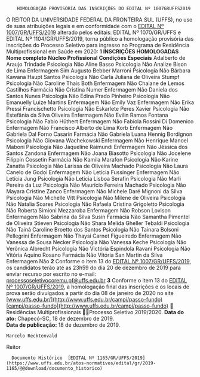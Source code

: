         HOMOLOGAÇÃO PROVISÓRIA DAS INSCRIÇÕES DO EDITAL Nº 1007GRUFFS2019  

 O REITOR DA UNIVERSIDADE FEDERAL DA FRONTEIRA SUL (UFFS), no uso de suas atribuições legais e em conformidade com o [EDITAL Nº 1007/GR/UFFS/2019](https://www.uffs.edu.br/atos-normativos/edital/gr/2019-1007) alterado pelos editais: EDITAL Nº 1070/GR/UFFS e EDITAL Nº 1104/GR/UFFS/2019, torna público a homologação provisória das inscrições do Processo Seletivo para ingresso no Programa de Residência Multiprofissional em Saúde em 2020:  **1 INSCRIÇÕES HOMOLOGADAS**     **Nome completo**   **Núcleo Profissional**   **Condições Especiais**     Adalberto de Araujo Trindade   Psicologia   Não     Aline Basso   Psicologia   Não     Analize Bison de Lima   Enfermagem   Sim     Augusto Bebber Marroni   Psicologia   Não     Bárbara Kawana Haupt Santos   Psicologia   Não     Carla Juliana de Oliveira Stumpf   Psicologia   Não     Caroline Thais Both   Enfermagem   Não     Chaiane de Lemos Castilhos   Farmácia   Não     Cristina Numer   Enfermagem   Não     Daniela dos Santos Nunes   Psicologia   Não     Edina Prado Pinheiro   Psicologia   Não     Emanuelly Luize Martins   Enfermagem   Não     Emily Vaz   Enfermagem   Não     Erika Pressi Francischetto   Psicologia   Não     Eskarlete Peres Xavier   Psicologia   Não     Estefânia da Silva Oliveira   Enfermagem   Não     Evilin Ramos Fontana   Psicologia   Não     Fabio Hüthert   Enfermagem   Não     Fabíola Rossini Di Domenico   Enfermagem   Não     Francisco Alberto de Lima Korb   Enfermagem   Não     Gabriela Dal Forno Casarin   Farmácia   Não     Gabriela Luana Hennig Bordignon   Psicologia   Não     Giovana Wachekowski   Enfermagem   Não     Henrique Manoel Maboni   Psicologia   Não     Jaqueline Raimundi   Enfermagem   Não     Jéssica dos Santos Zandoná   Enfermagem   Não     Joana Biasotto   Psicologia   Não     Jocelene Filippin Cossetin   Farmácia   Não     Kamila Marafon   Psicologia   Não     Karine Zanatta   Psicologia   Não     Larissa de Oliveira Machado   Psicologia   Não     Laura Canelo de Godoi   Enfermagem   Não     Letícia Fussinger   Enfermagem   Não     Letícia Jung   Psicologia   Não     Leticia Lisboa Serafin   Psicologia   Não     Marli Pereira da Luz   Psicologia   Não     Maurício Ferreira Machado   Psicologia   Não     Mayara Cristine Zanco   Enfermagem   Não     Michele Daré Mignoni da Silva   Psicologia   Não     Michelle Vitt   Psicologia   Não     Milene de Oliveira   Psicologia   Não     Natalia Soares   Psicologia   Não     Rafaela Cristina Grigoletto   Psicologia   Não     Roberta Simioni Mezzaroba   Enfermagem   Não     Robson Lovison   Enfermagem   Não     Sabrina da Silva Susin   Farmácia   Não     Samantha Pimentel de Oliveira Stieven   Psicologia   Não     Shara Melida Gheller Tebaldi   Psicologia   Não     Tainá Caroline Broetto dos Santos   Psicologia   Não     Tainara Bolsoni Pellegrini   Enfermagem   Não     Thaysi Carnet Figueiredo   Enfermagem   Não     Vanessa de Sousa Necker   Psicologia   Não     Vanessa Keche   Psicologia   Não     Verônica Albrecht   Psicologia   Não     Victória Espindola Ravani   Psicologia   Não     Vitória Aquino Rosano   Farmácia   Não     Vitória San Martin da Silva   Enfermagem   Não       **2**  Conforme o item 13 do [EDITAL Nº 1007/GR/UFFS/2019](https://www.uffs.edu.br/atos-normativos/edital/gr/2019-1007), os candidatos terão até as 23h59 do dia 20 de dezembro de 2019 para enviar recurso por escrito no e-mail: [processoseletivocoremu.pf@uffs.edu.br](mailto:processoseletivocoremu.pf@uffs.edu.br)   **3**  Conforme o item 13 do [EDITAL Nº 1007/GR/UFFS/2019](https://www.uffs.edu.br/atos-normativos/edital/gr/2019-1007), a homologação final das inscrições e os locais de prova serão divulgados a partir do dia 08 de janeiro de 2020 no site [www.uffs.edu.br/](http://www.uffs.edu.br/campi/passo-fundo)[campi/passo-fundo](http://www.uffs.edu.br/campi/passo-fundo)  Residências Multiprofissionais Processo Seletivo 2019/2020.        **Data do ato:** Chapecó-SC, 18 de dezembro de 2019.   
 **Data de publicação:**  18 de dezembro de 2019. 

    Marcelo Recktenvald   
 Reitor 

      Documento Histórico  [EDITAL Nº 1165/GR/UFFS/2019](https://www.uffs.edu.br/atos-normativos/edital/gr/2019-1165/@@download/documento_historico)     
      
